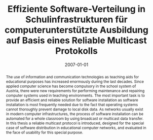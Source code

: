 ---
abstract: The use of information and communication technologies as teaching aids for
  educational purposes has increased enormously during the last decades. Since applied
  computer science has become compulsory in the school system of Austria, there were
  new requirements for performing maintenance and repairing computer systems used
  in teaching environments. The most important task is to provide an efficient and
  reliable solution for software installation as software installation is most frequently
  needed due to the fact that operating systems cannot thoroughly prevent damage to
  local disk data. As networks usually exist in modern computer infrastructures, the
  process of software installation can be automated for a whole classroom by using
  broadcast or multicast data transfer. In this thesis a reliable multicast protocol
  is introduced, designed for the special case of software distribution in educational
  computer networks, and evaluated in the face of usability for this special purpose.
authors:
- Christian Schöbel
date: '2007-01-01'
featured: false
links:
- name: Publik
  url: https://publik.tuwien.ac.at/showentry.php?ID=141560&lang=2
publication_types:
- '7'
publishDate: '2007-01-01'
title: Effiziente Software-Verteilung in Schulinfrastrukturen für computerunterstützte
  Ausbildung auf Basis eines Reliable Multicast Protokolls
url_pdf: ''
---